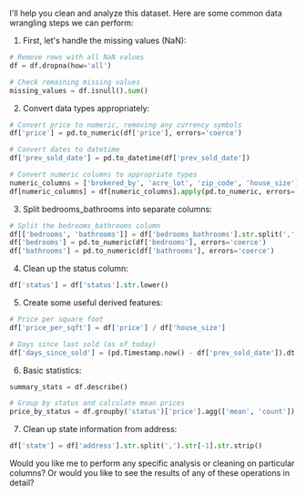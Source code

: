 I'll help you clean and analyze this dataset. Here are some common data wrangling steps we can perform:

1. First, let's handle the missing values (NaN):
```python
# Remove rows with all NaN values
df = df.dropna(how='all')

# Check remaining missing values
missing_values = df.isnull().sum()
```

2. Convert data types appropriately:
```python
# Convert price to numeric, removing any currency symbols
df['price'] = pd.to_numeric(df['price'], errors='coerce')

# Convert dates to datetime
df['prev_sold_date'] = pd.to_datetime(df['prev_sold_date'])

# Convert numeric columns to appropriate types
numeric_columns = ['brokered_by', 'acre_lot', 'zip_code', 'house_size']
df[numeric_columns] = df[numeric_columns].apply(pd.to_numeric, errors='coerce')
```

3. Split bedrooms_bathrooms into separate columns:
```python
# Split the bedrooms_bathrooms column
df[['bedrooms', 'bathrooms']] = df['bedrooms_bathrooms'].str.split(',', expand=True)
df['bedrooms'] = pd.to_numeric(df['bedrooms'], errors='coerce')
df['bathrooms'] = pd.to_numeric(df['bathrooms'], errors='coerce')
```

4. Clean up the status column:
```python
df['status'] = df['status'].str.lower()
```

5. Create some useful derived features:
```python
# Price per square foot
df['price_per_sqft'] = df['price'] / df['house_size']

# Days since last sold (as of today)
df['days_since_sold'] = (pd.Timestamp.now() - df['prev_sold_date']).dt.days
```

6. Basic statistics:
```python
summary_stats = df.describe()

# Group by status and calculate mean prices
price_by_status = df.groupby('status')['price'].agg(['mean', 'count'])
```

7. Clean up state information from address:
```python
df['state'] = df['address'].str.split(',').str[-1].str.strip()
```

Would you like me to perform any specific analysis or cleaning on particular columns? Or would you like to see the results of any of these operations in detail?